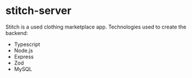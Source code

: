 # stitch-server

Stitch is a used clothing marketplace app. 
Technologies used to create the backend:
  - Typescript
  - Node.js
  - Express
  - Zod
  - MySQL
